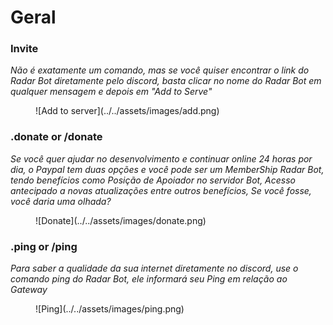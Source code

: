 # Geral
### Invite



*Não é exatamente um comando, mas se você quiser encontrar o link do Radar Bot diretamente pelo discord, basta clicar no nome do Radar Bot em qualquer mensagem e depois em "Add to Serve"*

<figure markdown>
  ![Add to server](../../assets/images/add.png) 

</figure>

### .donate or /donate

*Se você quer ajudar no desenvolvimento e continuar online 24 horas por dia, o Paypal tem duas opções e você pode ser um MemberShip Radar Bot, tendo benefícios como Posição de Apoiador no servidor Bot, Acesso antecipado a novas atualizações entre outros benefícios, Se você fosse, você daria uma olhada?*
<figure markdown>
![Donate](../../assets/images/donate.png)
</figure>


### .ping or /ping

*Para saber a qualidade da sua internet diretamente no discord, use o comando ping do Radar Bot, ele informará seu Ping em relação ao Gateway*
<figure markdown>
![Ping](../../assets/images/ping.png)
</figure>